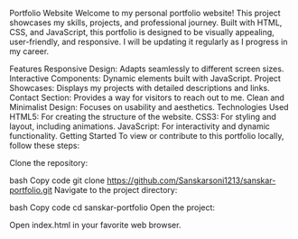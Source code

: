


Portfolio Website
Welcome to my personal portfolio website! This project showcases my skills, projects, and professional journey. Built with HTML, CSS, and JavaScript, this portfolio is designed to be visually appealing, user-friendly, and responsive. I will be updating it regularly as I progress in my career.




Features
Responsive Design: Adapts seamlessly to different screen sizes.
Interactive Components: Dynamic elements built with JavaScript.
Project Showcases: Displays my projects with detailed descriptions and links.
Contact Section: Provides a way for visitors to reach out to me.
Clean and Minimalist Design: Focuses on usability and aesthetics.
Technologies Used
HTML5: For creating the structure of the website.
CSS3: For styling and layout, including animations.
JavaScript: For interactivity and dynamic functionality.
Getting Started
To view or contribute to this portfolio locally, follow these steps:

Clone the repository:

bash
Copy code
git clone https://github.com/Sanskarsoni1213/sanskar-portfolio.git
Navigate to the project directory:

bash
Copy code
cd sanskar-portfolio
Open the project:

Open index.html in your favorite web browser.
